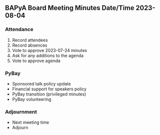 ## BAPyA Board Meeting Minutes Date/Time 2023-08-04

### Attendance

1. Record attendees
2. Record absences
3. Vote to approve 2023-07-24 minutes
3. Ask for any additions to the agenda
4. Vote to approve agenda

### PyBay

* Sponsored talk policy update
* Financial support for speakers policy
* PyBay transition (privileged minutes)
* PyBay volunteering

### Adjournment

* Next meeting time
* Adjourn
